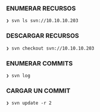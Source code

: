 
### ENUMERAR RECURSOS
```shell
❯ svn ls svn://10.10.10.203
```

### DESCARGAR RECURSOS
```shell
❯ svn checkout svn://10.10.10.203
```

### ENUMERAR COMMITS
```shell
❯ svn log
```

### CARGAR UN COMMIT
```shell
❯ svn update -r 2
```

